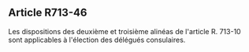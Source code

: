 Article R713-46
----
Les dispositions des deuxième et troisième alinéas de l'article R. 713-10 sont
applicables à l'élection des délégués consulaires.
